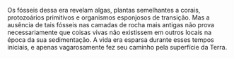 ﻿Os fósseis dessa era revelam algas, plantas semelhantes a corais, protozoários primitivos e organismos esponjosos de transição. Mas a ausência de tais fósseis nas camadas de rocha mais antigas não prova necessariamente que coisas vivas não existissem em outros locais na época da sua sedimentação. A vida era esparsa durante esses tempos iniciais, e apenas vagarosamente fez seu caminho pela superfície da Terra.